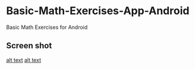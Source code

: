 # Basic-Math-Exercises-App-Android
Basic Math Exercises for Android

## Screen shot
[alt text](android-project/screen1.png/)
[alt text](android-project/screen2.png/)

